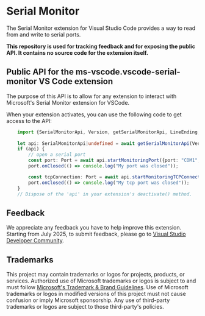 # Serial Monitor

The Serial Monitor extension for Visual Studio Code provides a way to read from and write to serial ports.

**This repository is used for tracking feedback and for exposing the public API. It contains no source code for the extension itself.**

## Public API for the ms-vscode.vscode-serial-monitor VS Code extension

The purpose of this API is to allow for any extension to interact with Microsoft's Serial Monitor extension for VSCode.

When your extension activates, you can use the following code to get access to the API:

```Typescript
    import {SerialMonitorApi, Version, getSerialMonitorApi, LineEnding, Parity, StopBits, Port} from '@microsoft/vscode-serial-monitor-api';
 
    let api: SerialMonitorApi|undefined = await getSerialMonitorApi(Version.latest, extensionContext);
    if (api) {
        // open a serial port
        const port: Port = await api.startMonitoringPort({port: "COM1", baudRate: 115200, lineEnding: LineEnding.None, dataBits: 8, stopBits: StopBits.One, parity: Parity.None});
        port.onClosed(() => console.log("My port was closed"));

        const tcpConnection: Port = await api.startMonitoringTCPConnection({host: "localhost", port: 1234, swoEnabled: false});
        port.onClosed(() => console.log("My tcp port was closed"));
    }
    // Dispose of the 'api' in your extension's deactivate() method.
```

## Feedback

We appreciate any feedback you have to help improve this extension. Starting from July 2025, to submit feedback, please go to [Visual Studio Developer Community](https://developercommunity.visualstudio.com/cpp).

## Trademarks

This project may contain trademarks or logos for projects, products, or services. Authorized use of Microsoft 
trademarks or logos is subject to and must follow 
[Microsoft's Trademark & Brand Guidelines](https://www.microsoft.com/en-us/legal/intellectualproperty/trademarks/usage/general).
Use of Microsoft trademarks or logos in modified versions of this project must not cause confusion or imply Microsoft sponsorship.
Any use of third-party trademarks or logos are subject to those third-party's policies.

